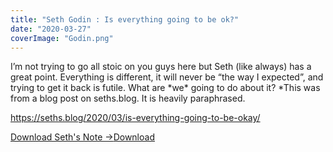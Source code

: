 ```yaml
---
title: "Seth Godin : Is everything going to be ok?"
date: "2020-03-27"
coverImage: "Godin.png"
---
```


I’m not trying to go all stoic on you guys here but Seth (like always) has a great point. Everything is different, it will never be “the way I expected”, and trying to get it back is futile. What are \*we\* going to do about it? \*This was from a blog post on seths.blog. It is heavily paraphrased.

https://seths.blog/2020/03/is-everything-going-to-be-okay/

[Download Seth's Note ->](https://sketchysermons.com/wp-content/uploads/2020/08/Godin.pdf)[Download](https://sketchysermons.com/wp-content/uploads/2020/08/Godin.pdf)
